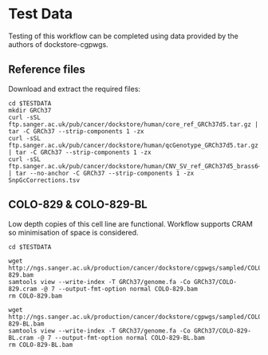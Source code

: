 # Test Data

Testing of this workflow can be completed using data provided by the authors of dockstore-cgpwgs.

## Reference files

Download and extract the required files:

```
cd $TESTDATA
mkdir GRCh37
curl -sSL ftp.sanger.ac.uk/pub/cancer/dockstore/human/core_ref_GRCh37d5.tar.gz | tar -C GRCh37 --strip-components 1 -zx
curl -sSL ftp.sanger.ac.uk/pub/cancer/dockstore/human/qcGenotype_GRCh37d5.tar.gz | tar -C GRCh37 --strip-components 1 -zx
curl -sSL ftp.sanger.ac.uk/pub/cancer/dockstore/human/CNV_SV_ref_GRCh37d5_brass6+.tar.gz | tar --no-anchor -C GRCh37 --strip-components 1 -zx SnpGcCorrections.tsv
```

## COLO-829 & COLO-829-BL

Low depth copies of this cell line are functional.  Workflow supports CRAM so minimisation of space is considered.

```
cd $TESTDATA

wget http://ngs.sanger.ac.uk/production/cancer/dockstore/cgpwgs/sampled/COLO-829.bam
samtools view --write-index -T GRCh37/genome.fa -Co GRCh37/COLO-829.cram -@ 7 --output-fmt-option normal COLO-829.bam
rm COLO-829.bam

wget http://ngs.sanger.ac.uk/production/cancer/dockstore/cgpwgs/sampled/COLO-829-BL.bam
samtools view --write-index -T GRCh37/genome.fa -Co GRCh37/COLO-829-BL.cram -@ 7 --output-fmt-option normal COLO-829-BL.bam
rm COLO-829-BL.bam
```
